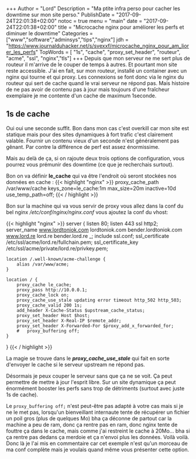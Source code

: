 +++
Author = "Lord"
Description = "Ma ptite infra perso pour cacher les downtime sur mon site perso."
PublishDate = "2017-09-24T22:01:38+02:00"
notoc = true
menu = "main"
date = "2017-09-24T22:01:38+02:00"
title = "Microcache nginx pour améliorer les perfs et diminuer le downtime"
Categories = ["www","software","adminsys","tips","nginx"]
jdh = "https://www.journalduhacker.net/s/svexxf/microcache_nginx_pour_am_liorer_les_perfs"
TopWords = [  "1s", "cache", "proxy_set_header", "routeur", "acme", "ssl", "nginx","tls"]
+++
Depuis que mon serveur ne me sert plus de routeur il m'arrive de le couper de temps à autres. Et pourtant mon site reste accessible. J'ai en fait, sur mon routeur, installé un container avec un nginx qui tourne et qui proxy. Les connexions se font donc via le nginx du routeur qui sert de cache quand le vrai serveur ne répond pas. Mais histoire de ne pas avoir de contenu pas à jour mais toujours d'une fraîcheur exemplaire je me contente d'un cache de maximum 1seconde.

## 1s de cache
Oui oui une seconde suffit. Bon dans mon cas c'est overkill car mon site est statique mais pour des sites dynamiques à fort trafic c'est clairement valable. Fournir un contenu vieux d'un seconde n'est généralement pas gênant. Par contre la différence de perf est assez énormissime.

Mais au delà de ça, si on rajoute deux trois options de configuration, vous pourrez vous prémunir des downtime (ce que je recherchais surtout).

Bon on va définir **le_cache** qui va être l'endroit où seront stockées nos données en cache :
{{< highlight "nginx" >}}
proxy_cache_path /var/www/cache keys_zone=le_cache:1m max_size=20m inactive=10d use_temp_path=off;
{{< / highlight >}}

Bon sur la machine qui va vous servir de proxy vous allez dans la conf du bel nginx */etc/conf/nginx/nginx.conf* vous ajoutez la conf du vhost:

{{< highlight "nginx" >}}
server {
    listen 80;
    listen 443 ssl http2;
    server_name www.lordtoniok.com lordtoniok.com bender.lordtoniok.com www.lord.re lord.re bender.lord.re _;
    include ssl.conf;
    ssl_certificate /etc/ssl/acme/lord.re/fullchain.pem;
    ssl_certificate_key /etc/ssl/acme/private/lord.re/privkey.pem;

    location /.well-known/acme-challenge {
        alias /var/www/acme;
    }

    location / {
        proxy_cache le_cache;
        proxy_pass http://10.0.0.1;
        proxy_cache_lock on;
        proxy_cache_use_stale updating error timeout http_502 http_503;
        proxy_cache_valid 200 1s;
        add_header X-Cache-Status $upstream_cache_status;
        proxy_set_header Host $host;
        proxy_set_header X-Real-IP $remote_addr;
        proxy_set_header X-Forwarded-For $proxy_add_x_forwarded_for;
        #	proxy_buffering off;
    }
}
{{< / highlight >}}

La magie se trouve dans le ***proxy_cache_use_stale*** qui fait en sorte d'envoyer le cache si le serveur upstream ne répond pas.

Désormais je peux couper le serveur sans que ça ne se voit. Ça peut permettre de mettre à jour l'esprit libre. Sur un site dynamique ça peut énormément booster les perfs sans trop de détriments (surtout avec juste 1s de cache).

Le ```proxy_buffering off;``` n'est peut-être pas adapté à votre cas mais si je ne le met pas, lorsqu'un bienveillant internaute tente de récupérer un fichier un poil gros (plus de quelques Mo) bha ça déconne de partout car la machine a peu de ram, donc ça rentre pas en ram, donc nginx tente de fouttre ça dans le cache, mais comme j'ai restreint le cache à 20Mo… bha si ça rentre pas dedans ça merdoie et ça n'envoi plus les données. Voilà voilà. Donc là je l'ai mis en commentaire car cet exemple n'est qu'un morceau de ma conf complète mais je voulais quand même vous présenter cette option.

